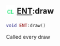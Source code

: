 ## <img src="../../.gitbook/assets/client.png" width="24" height=24 /> [ENT](https://iaswiki.rawr.dev/readme/ent):draw

```lua
void ENT:draw()
```

Called every draw

